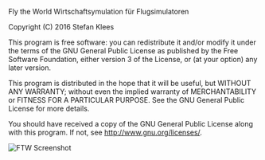 Fly the World Wirtschaftsymulation für Flugsimulatoren

Copyright (C) 2016 Stefan Klees

This program is free software: you can redistribute it and/or modify it under the terms of the GNU General Public License as published by the Free Software Foundation, either version 3 of the License, or (at your option) any later version.

This program is distributed in the hope that it will be useful, but WITHOUT ANY WARRANTY; without even the implied warranty of MERCHANTABILITY or FITNESS FOR A PARTICULAR PURPOSE. See the GNU General Public License for more details.

You should have received a copy of the GNU General Public License along with this program. If not, see http://www.gnu.org/licenses/.



 <img src="http://street68.de/images/dev/ftw-github.jpg" alt="FTW Screenshot"> 
